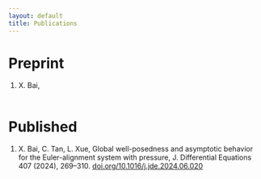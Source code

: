 ```yaml
---
layout: default
title: Publications
---
```

<style>
/* 去掉有序列表和无序列表的默认样式 */
ol, ul {
  margin: 0;
  padding: 0;
  list-style-type: none;
}

/* 为有序列表添加数字编号 */
ol {
  list-style-type: decimal;
  margin-left: 20px;
}

/* 为无序列表添加实心圆点符号 */
ul {
  list-style-type: disc;
  margin-left: 20px;
}
</style>


<div id="home">
    <h1>Preprint</h1>
    <ol reversed="reversed">
        <li> X. Bai,  </li>
    </ol>
    <br>
    <h1>Published</h1>
    <ol reversed="reversed">
        <li> X. Bai, C. Tan, L. Xue, Global well-posedness and asymptotic behavior for the Euler-alignment system with pressure, J. Differential Equations 407 (2024), 269–310. <a href="https://doi.org/10.1016/j.jde.2024.06.020">doi.org/10.1016/j.jde.2024.06.020</a> </li>
    </ol>
</div>

